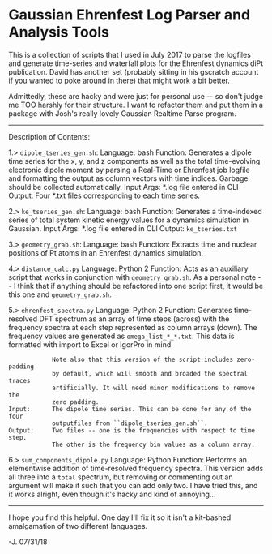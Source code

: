 # Gaussian Ehrenfest Log Parser and Analysis Tools

This is a collection of scripts that I used in July 2017 to parse the logfiles
and generate time-series and waterfall plots for the Ehrenfest dynamics diPt
publication. David has another set (probably sitting in his gscratch account if
you wanted to poke around in there) that might work a bit better.

Admittedly, these are hacky and were just for personal use -- so don't judge me
TOO harshly for their structure. I want to refactor them and put them in a
package with Josh's really lovely Gaussian Realtime Parse program.

-------------------------------------------------------------------------------
Description of Contents:

1.> ``dipole_tseries_gen.sh``:
    Language:  bash
    Function:  Generates a dipole time series for the x, y, and z components
               as well as the total time-evolving electronic dipole moment by
               parsing a Real-Time or Ehrenfest job logfile and formatting the
               output as column vectors with time indices. Garbage should be
               collected automatically.
    Input Args: *.log file entered in CLI
    Output:     Four *.txt files corresponding to each time series.


2.> ``ke_tseries_gen.sh``:
    Language:  bash
    Function:  Generates a time-indexed series of total system kinetic energy
               values for a dynamics simulation in Gaussian.
    Input Args: *.log file entered in CLI
    Output:    ``ke_tseries.txt``


3.> ``geometry_grab.sh``:
    Language:   bash
    Function:   Extracts time and nuclear positions of Pt atoms in an Ehrenfest
                dynamics simulation.


4.> ``distance_calc.py``
    Language:   Python 2
    Function:   Acts as an auxiliary script that works in conjunction with
                ``geometry_grab.sh``.  As a personal note -- I think that if
                anything should be refactored into one script first, it would be
                this one and ``geometry_grab.sh``.


5.> ``ehrenfest_spectra.py``
    Language:   Python 2
    Function:   Generates time-resolved DFT spectrum as an array of time steps
                (across) with the frequency spectra at each step represented as
                column arrays (down). The frequency values are generated as
                ``omega_list_*_*.txt``. This data is formatted with import to
                Excel or IgorPro in mind.

                Note also that this version of the script includes zero-padding
                by default, which will smooth and broaded the spectral traces
                artificially. It will need minor modifications to remove the
                zero padding.
    Input:      The dipole time series. This can be done for any of the four
                outputfiles from ``dipole_tseries_gen.sh``.
    Output:     Two files -- one is the frequencies with respect to time step.
                The other is the frequency bin values as a column array.


6.> ``sum_components_dipole.py``
    Language:   Python
    Function:   Performs an elementwise addition of time-resolved frequency
                spectra. This version adds all three into a ``total`` spectrum,
                but removing or commenting out an argument will make it such
                that you can add only two. I have tried this, and it works
                alright, even though it's hacky and kind of annoying...

--------------------------------------------------------------------------------

I hope you find this helpful. One day I'll fix it so it isn't a kit-bashed
amalgamation of two different languages.

-J.
07/31/18

